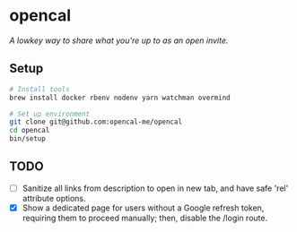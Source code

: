 # opencal

_A lowkey way to share what you're up to as an open invite._

## Setup

```bash
# Install tools
brew install docker rbenv nodenv yarn watchman overmind

# Set up environment
git clone git@github.com:opencal-me/opencal
cd opencal
bin/setup
```

## TODO

- [ ] Sanitize all links from description to open in new tab, and have safe
      'rel' attribute options.
- [x] Show a dedicated page for users without a Google refresh token, requiring
      them to proceed manually; then, disable the /login route.
